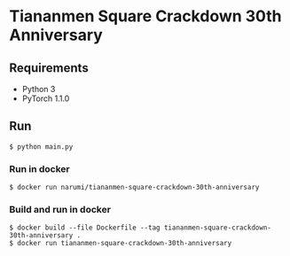# Tiananmen Square Crackdown 30th Anniversary

## Requirements

- Python 3
- PyTorch 1.1.0

## Run

```shell
$ python main.py
```
### Run in docker

```shell
$ docker run narumi/tiananmen-square-crackdown-30th-anniversary
```

### Build and run in docker

```shell
$ docker build --file Dockerfile --tag tiananmen-square-crackdown-30th-anniversary .
$ docker run tiananmen-square-crackdown-30th-anniversary
```
